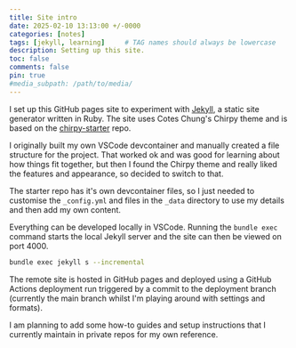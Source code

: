 ```yaml
---
title: Site intro
date: 2025-02-10 13:13:00 +/-0000
categories: [notes]
tags: [jekyll, learning]     # TAG names should always be lowercase
description: Setting up this site.
toc: false
comments: false
pin: true
#media_subpath: /path/to/media/
---
```


I set up this GitHub pages site to experiment with [Jekyll](https://jekyllrb.com/), a static site generator written in Ruby. The site uses Cotes Chung's Chirpy theme and is based on the [chirpy-starter](https://github.com/cotes2020/chirpy-starter) repo.

I originally built my own VSCode devcontainer and manually created a file structure for the project. That worked ok and was good for learning about how things fit together, but then I found the Chirpy theme and really liked the features and appearance, so decided to switch to that.

The starter repo has it's own devcontainer files, so I just needed to customise the `_config.yml` and files in the `_data` directory to use my details and then add my own content.

Everything can be developed locally in VSCode. Running the `bundle exec` command starts the local Jekyll server and the site can then be viewed on port 4000.

```sh
bundle exec jekyll s --incremental   
```

The remote site is hosted in GitHub pages and deployed using a GitHub Actions deployment run triggered by a commit to the deployment branch (currently the main branch whilst I'm playing around with settings and formats).

I am planning to add some how-to guides and setup instructions that I currently maintain in private repos for my own reference.
